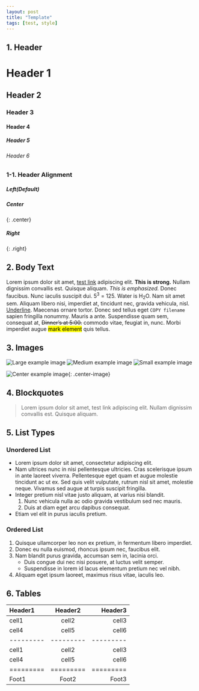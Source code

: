 ```yaml
---
layout: post
title: "Template"
tags: [test, style]
---
```


## 1. Header

# Header 1

## Header 2

### Header 3

#### Header 4

##### Header 5

###### Header 6

### 1-1. Header Alignment

##### Left(Default)

##### Center
{: .center}

##### Right
{: .right}

## 2. Body Text

Lorem ipsum dolor sit amet, [test link](#) adipiscing elit. **This is strong.**
Nullam dignissim convallis est. Quisque aliquam. *This is emphasized.* Donec
faucibus. Nunc iaculis suscipit dui. 5<sup>3</sup> = 125. Water is
H<sub>2</sub>O. Nam sit amet sem. Aliquam libero nisi, imperdiet at, tincidunt
nec, gravida vehicula, nisl. <u>Underline</u>. Maecenas ornare tortor. Donec sed
tellus eget `COPY filename` sapien fringilla nonummy. Mauris a ante. Suspendisse
quam sem, consequat at, ~~Dinner’s at 5:00.~~ commodo vitae, feugiat in, nunc.
Morbi imperdiet augue <mark>mark element</mark> quis tellus.

## 3. Images

![Large example image](http://placehold.it/800x400 "Large example image")
![Medium example image](http://placehold.it/400x200 "Medium example image")
![Small example image](http://placehold.it/200x200 "Small example image")

![Center example image](http://placehold.it/200x200 "Center"){: .center-image}

## 4. Blockquotes

> Lorem ipsum dolor sit amet, test link adipiscing elit. Nullam dignissim
> convallis est. Quisque aliquam.

## 5. List Types

### Unordered List

* Lorem ipsum dolor sit amet, consectetur adipiscing elit.
* Nam ultrices nunc in nisi pellentesque ultricies. Cras scelerisque ipsum in
ante laoreet viverra. Pellentesque eget quam et augue molestie tincidunt ac ut
ex. Sed quis velit vulputate, rutrum nisl sit amet, molestie neque. Vivamus sed
augue at turpis suscipit fringilla.
* Integer pretium nisl vitae justo aliquam, at varius nisi blandit.
    1. Nunc vehicula nulla ac odio gravida vestibulum sed nec mauris.
    2. Duis at diam eget arcu dapibus consequat.
* Etiam vel elit in purus iaculis pretium.

### Ordered List

1. Quisque ullamcorper leo non ex pretium, in fermentum libero imperdiet.
2. Donec eu nulla euismod, rhoncus ipsum nec, faucibus elit.
3. Nam blandit purus gravida, accumsan sem in, lacinia orci.
    * Duis congue dui nec nisi posuere, at luctus velit semper.
    * Suspendisse in lorem id lacus elementum pretium nec vel nibh.
4. Aliquam eget ipsum laoreet, maximus risus vitae, iaculis leo.

## 6. Tables

| Header1 | Header2 | Header3 |
|:--------|:-------:|--------:|
| cell1   | cell2   | cell3   |
| cell4   | cell5   | cell6   |
|---------|---------|---------|
| cell1   | cell2   | cell3   |
| cell4   | cell5   | cell6   |
|=========|=========|=========|
| Foot1   | Foot2   | Foot3   |
